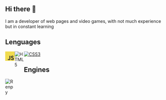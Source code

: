 ## Hi there 👋
I am a developer of web pages and video games, with not much experience but in constant learning

## Lenguages
[<img align="left" alt="JavaScript" width="30px" src="https://raw.githubusercontent.com/github/explore/80688e429a7d4ef2fca1e82350fe8e3517d3494d/topics/javascript/javascript.png" />](https://www.javascript.com/)
[<img align="left" alt="HTML5" width="30px" src="https://image.flaticon.com/icons/png/512/1216/1216733.png" />](https://developer.mozilla.org/en-US/docs/Web/Guide/HTML/HTML5)
[<img  alt="CSS3" width="30px" src="https://cdn4.iconfinder.com/data/icons/social-media-logos-6/512/121-css3-512.png" />](https://developer.mozilla.org/en-US/docs/Web/CSS)

## Engines

[<img align="left" alt="Renpy" width="30px" src="https://www.globalnerdy.com/wp-content/uploads/2020/07/renpy-icon.png" />](https://www.renpy.org/)






